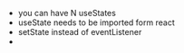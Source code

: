 * you can have N useStates
* useState needs to be imported form react
* setState instead of eventListener
* 
